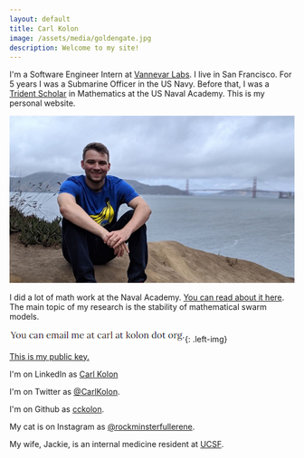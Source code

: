 ```yaml
---
layout: default
title: Carl Kolon
image: /assets/media/goldengate.jpg
description: Welcome to my site!
---
```


I'm a Software Engineer Intern at [Vannevar Labs](https://www.vannevarlabs.com/). I live in San Francisco. For 5 years I was a Submarine Officer in the US Navy. Before that, I was a [Trident Scholar](https://www.usna.edu/TridentProgram/index.php) in Mathematics at the US Naval Academy. This is my personal website.

![In San Francisco](/assets/media/goldengate.jpg)

I did a lot of math work at the Naval Academy. [You can read about it here](research.html). The main topic of my research is the stability of mathematical swarm models.

![contact](assets/media/contact.png){: .left-img}

[This is my public key.](/assets/media/publickey.asc)

I'm on LinkedIn as [Carl Kolon](https://www.linkedin.com/in/carl-kolon)

I'm on Twitter as [@CarlKolon](https://twitter.com/CarlKolon).

I'm on Github as [cckolon](https://github.com/cckolon).

My cat is on Instagram as [@rockminsterfullerene](https://www.instagram.com/rockminsterfullerene/).

My wife, Jackie, is an internal medicine resident at [UCSF](https://www.ucsf.edu/).
